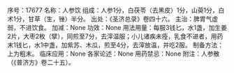 序号：17677
名称：人参饮
组成：人参1分，白茯苓（去黑皮）1分，山萸1分，白术1分，甘草（生，锉）半分。
出处：《圣济总录》卷四十六。
主治：脾胃气虚弱，不进饮食。
加减：None
功效：None
用法用量：每服3钱匕，水1盏，加生姜2片，大枣2枚（擘），同煎至7分，去滓温服；小儿诸疾未痊，乳食不进者，用药末1钱匕，水1中盏，加紫苏、木瓜，煎至4分，去滓放温，并吃2服。
制备方法：上为粗末。
临床应用：None
各家论述：None
用药禁忌：None
附注：人参散（《普济方》卷二十五）。
